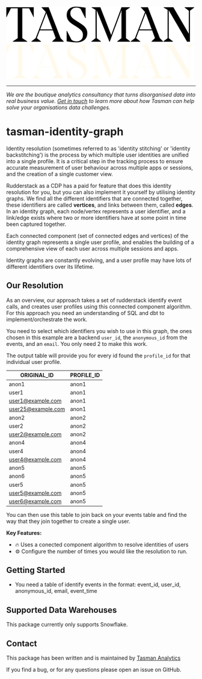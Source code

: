 [![tasman_logo][tasman_wordmark_black]][tasman_website_light_mode]
[![tasman_logo][tasman_wordmark_cream]][tasman_website_dark_mode]

---
*We are the boutique analytics consultancy that turns disorganised data into real business value. [Get in touch][tasman_contact] to learn more about how Tasman can help solve your organisations data challenges.*

# tasman-identity-graph
Identity resolution (sometimes referred to as 'identity stitching' or 'identity backstitching') is the process by which multiple user identities are unified into a single profile. It is a critical step in the tracking process to ensure accurate measurement of user behaviour across multiple apps or sessions, and the creation of a single customer view.

Rudderstack as a CDP has a paid for feature that does this identity resolution for you, but you can also implement it yourself by utilising identity graphs. We find all the different identifiers that are connected together, these identifiers are called **vertices**, and links between them, called **edges**. In an identity graph, each node/vertex represents a user identifier, and a link/edge exists where two or more identifiers have at some point in time been captured together.

Each connected component (set of connected edges and vertices) of the identity graph represents a single user profile, and enables the building of a comprehensive view of each user across multiple sessions and apps.

Identity graphs are constantly evolving, and a user profile may have lots of different identifiers over its lifetime.

## Our Resolution

As an overview, our approach takes a set of rudderstack identify event calls, and creates user profiles using this connected component algorithm. For this approach you need an understanding of SQL and dbt to implement/orchestrate the work.

You need to select which identifiers you wish to use in this graph, the ones chosen in this example are a backend `user_id`, the `anonymous_id` from the events, and an `email`.  You only need 2 to make this work.

The output table will provide you for every id found the `profile_id` for that individual user profile. 

| ORIGINAL_ID | PROFILE_ID |
| --- | --- |
| anon1 | anon1 |
| user1 | anon1 |
| user1@example.com | anon1 |
| user25@example.com | anon1 |
| anon2 | anon2 |
| user2 | anon2 |
| user2@example.com | anon2 |
| anon4 | anon4 |
| user4 | anon4 |
| user4@example.com | anon4 |
| anon5 | anon5 |
| anon6 | anon5 |
| user5 | anon5 |
| user5@example.com | anon5 |
| user6@example.com | anon5 |

You can then use this table to join back on your events table and find the way that they join together to create a single user.

**Key Features:**
- 🔥 Uses a conected component algorithm to resolve identities of users
- ⚙️ Configure the number of times you would like the resolution to run. 

## Getting Started
- You need a table of identify events in the format: 
    event_id, user_id, anonymous_id, email, event_time

## Supported Data Warehouses
This package currently only supports Snowflake.

## Contact
This package has been written and is maintained by [Tasman Analytics][tasman_contact]

If you find a bug, or for any questions please open an issue on GitHub.

<!---
The links below need updating with the package name for utm_campaign
--->

[tasman_website_dark_mode]: https://tasman.ai?utm_source=github&utm_medium=internal-referral&utm_campaign=tasman-identity-graph#gh-dark-mode-only
[tasman_website_light_mode]: https://tasman.ai?utm_source=github&utm_medium=internal-referral&utm_campaign=tasman-identity-graph#gh-light-mode-only
[tasman_contact]: https://tasman.ai/contact?utm_source=github&utm_medium=internal-referral&utm_campaign=tasman-identity-graph
[tasman_wordmark_cream]: https://raw.githubusercontent.com/TasmanAnalytics/.github/master/images/tasman_wordmark_cream_500.png#gh-dark-mode-only
[tasman_wordmark_black]: https://raw.githubusercontent.com/TasmanAnalytics/.github/master/images/tasman_wordmark_black_500.png#gh-light-mode-only 